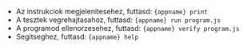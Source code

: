  - Az instrukciok megjelenitesehez, futtasd: `{appname} print`
 - A tesztek vegrehajtasahoz, futtasd: `{appname} run program.js`
 - A programod ellenorzesehez, futtasd: `{appname} verify program.js`
 - Segitseghez, futtasd: `{appname} help`
